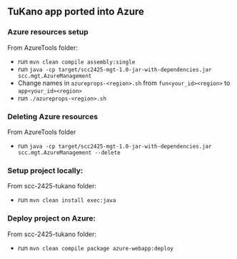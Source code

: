 
## TuKano app ported into Azure

### Azure resources setup
From AzureTools folder:
- run `mvn clean compile assembly:single`
- run `java -cp target/scc2425-mgt-1.0-jar-with-dependencies.jar scc.mgt.AzureManagement`
- Change names in `azureprops-<region>.sh` from `fun<your_id><region>` to `app<your_id><region>` 
- run `./azureprops-<region>.sh`

### Deleting Azure resources
From AzureTools folder
- run `java -cp target/scc2425-mgt-1.0-jar-with-dependencies.jar scc.mgt.AzureManagement --delete`

### Setup project locally:
From scc-2425-tukano folder:
- run `mvn clean install exec:java`

### Deploy project on Azure:
From scc-2425-tukano folder:
- run `mvn clean compile package azure-webapp:deploy`